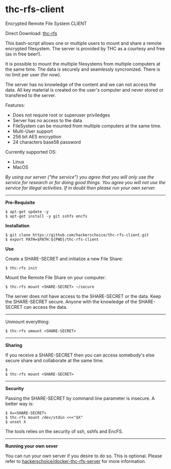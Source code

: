 # thc-rfs-client
Encrypted Remote File System CLIENT

Direct Download: [thc-rfs](https://github.com/hackerschoice/thc-rfs-client/blob/master/thc-rfs)

This bash-script allows one or multiple users to mount and share a remote encrypted filesystem. The server is provided by THC as a courtesy and free (as in free beer!).

It is possible to mount the multiple filesystems from multiple computers at the same time. The data is securely and seamlessly syncronized. There is no limit per user (for now).

The server has no knowledge of the content and we can not access the data. All key material is created on the user's computer and never stored or transfered to the server.

Features:  
- Does not require root or superuser priviledges
- Server has no access to the data
- FileSystem can be mounted from multiple computers at the same time.
- Multi-User support
- 256 bit AES encryption
- 24 characters base58 password

Currently supported OS:  
- Linux  
- MacOS  

*By using our server ("the service") you agree that you will only use the service for research or for doing good things. You agree you will not use the service for illegal activities. If in doubt then please run your own server.*

---
**Pre-Requisite**
```
$ apt-get update -y
$ apt-get install -y git sshfs encfs
```

**Installation**
```
$ git clone https://github.com/hackerschoice/thc-rfs-client.git
$ export PATH=$PATH:${PWD}/thc-rfs-client
```

**Use**

Create a SHARE-SECRET and initialize a new File Share:
```
$ thc-rfs init
```

Mount the Remote File Share on your computer:
```
$ thc-rfs mount <SHARE-SECRET> ~/secure
```

The server does not have access to the SHARE-SECRET or the data. Keep the SHARE-SECRET secure. Anyone with the knowledge of the SHARE-SECRET can access the data.

---
Unmount everything:
```
$ thc-rfs umount <SHARE-SECRET>
```

---
**Sharing**

If you receive a SHARE-SECRET then you can access somebody's else secure share and collaborate at the same time. 
```
$ 
$ thc-rfs mount <SHARE-SECRET>
```

---
**Security**

Passing the SHARE-SECRET by command line parameter is insecure. A better way is:
```
$ X=<SHARE-SECRET>
$ thc-rfs mount /dev/stdin <<<"$X"
$ unset X
```

The tools relies on the security of ssh, sshfs and EncFS.

---
**Running your own sever**

You can run your own server if you desire to do so. This is optional. Please refer to [hackerschoice/docker-thc-rfs-server](https://github.com/hackerschoice/docker-thc-rfs-server) for more information.
